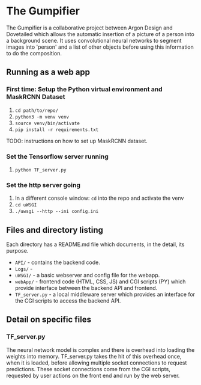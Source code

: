 # The Gumpifier
The Gumpifier is a collaborative project between Argon Design and Dovetailed which allows the automatic insertion of a picture of a person into a background scene.  It uses convolutional neural networks to segment images into 'person' and a list of other objects before using this information to do the composition.

## Running as a web app

### First time: Setup the Python virtual environment and MaskRCNN Dataset

1. `cd path/to/repo/`
2. `python3 -m venv venv`
3. `source venv/bin/activate`
4. `pip install -r requirements.txt`

TODO: instructions on how to set up MaskRCNN dataset.

### Set the Tensorflow server running

1. `python TF_server.py`

### Set the http server going

1. In a different console window: `cd` into the repo and activate the venv
2. `cd uWSGI`
3. `./uwsgi --http --ini config.ini`

## Files and directory listing

Each directory has a README.md file which documents, in the detail, its purpose.

* `API/` - contains the backend code.
* `Logs/` - 
* `uWSGI/` - a basic webserver and config file for the webapp.
* `webApp/` - frontend code (HTML, CSS, JS) and CGI scripts (PY) which provide interface between the backend API and frontend.
* `TF_server.py` - a local middleware server which provides an interface for the CGI scripts to access the backend API.

## Detail on specific files

### TF_server.py

The neural network model is complex and there is overhead into loading the weights into memory.  TF_server.py takes the hit of this overhead once, when it is loaded, before allowing multiple socket connections to request predictions.  These socket connections come from the CGI scripts, requested by user actions on the front end and run by the web server.